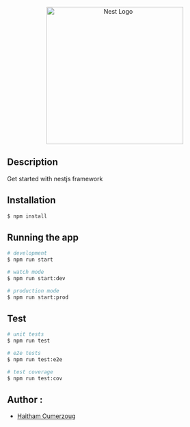 <p align="center">
  <a href="https://github.com/HaithamOumerzoug/nestjs-101" target="blank"><img src="https://nestjs.com/img/logo_text.svg" width="320" alt="Nest Logo" /></a>
</p>
  
## Description

Get started with nestjs framework

## Installation

```bash
$ npm install
```

## Running the app

```bash
# development
$ npm run start

# watch mode
$ npm run start:dev

# production mode
$ npm run start:prod
```

## Test

```bash
# unit tests
$ npm run test

# e2e tests
$ npm run test:e2e

# test coverage
$ npm run test:cov
```
## Author : 
* [Haitham Oumerzoug](https://github.com/HaithamOumerzoug)